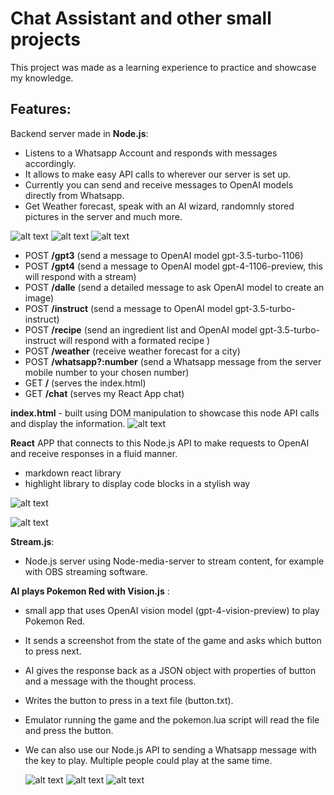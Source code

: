 # Chat Assistant and other small projects

This project was made as a learning experience to practice and showcase my knowledge.

## Features:

Backend server made in **Node.js**:

- Listens to a Whatsapp Account and responds with messages accordingly.
- It allows to make easy API calls to wherever our server is set up.
- Currently you can send and receive messages to OpenAI models directly from Whatsapp.
- Get Weather forecast, speak with an AI wizard, randomnly stored pictures in the server and much more.

![alt text](image-6.png)
![alt text](image-4.png)
![alt text](image-5.png)

- POST **/gpt3** (send a message to OpenAI model gpt-3.5-turbo-1106)
- POST **/gpt4** (send a message to OpenAI model gpt-4-1106-preview, this will respond with a stream)
- POST **/dalle** (send a detailed message to ask OpenAI model to create an image)
- POST **/instruct** (send a message to OpenAI model gpt-3.5-turbo-instruct)
- POST **/recipe** (send an ingredient list and OpenAI model gpt-3.5-turbo-instruct will respond with a formated recipe )
- POST **/weather** (receive weather forecast for a city)
- POST **/whatsapp?:number** (send a Whatsapp message from the server mobile number to your chosen number)
- GET **/** (serves the index.html)   
- GET **/chat** (serves my React App chat)

**index.html** - built using DOM manipulation to showcase this node API calls and display the information.
![alt text](image.png)

**React** APP that connects to this Node.js API to make requests to OpenAI and receive responses in a fluid manner.
 - markdown react library
 - highlight library to display code blocks in a stylish way

![alt text](image-2.png)

![alt text](image-3.png)

**Stream.js**:
- Node.js server using Node-media-server to stream content, for example with OBS streaming software.

**AI plays Pokemon Red with Vision.js** :
- small app that uses OpenAI vision model (gpt-4-vision-preview) to play Pokemon Red.
- It sends a screenshot from the state of the game and asks which button to press next.
- AI gives the response back as a JSON object with properties of button and a message with the thought process.
- Writes the button to press in a text file (button.txt).
- Emulator running the game and the pokemon.lua script will read the file and press the button.
- We can also use our Node.js API to sending a Whatsapp message with the key to play. Multiple people could play at the same time.

   ![alt text](image-7.png)
   ![alt text](image-9.png)
   ![alt text](image-8.png)
     
